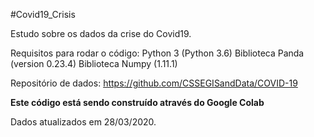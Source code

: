 #Covid19_Crisis

Estudo sobre os dados da crise do Covid19.

Requisitos para rodar o código:
	Python 3 (Python 3.6)
	Biblioteca Panda (version 0.23.4)
	Biblioteca Numpy (1.11.1)

Repositório de dados: https://github.com/CSSEGISandData/COVID-19

**Este código está sendo construído através do Google Colab**

Dados atualizados em 28/03/2020.
